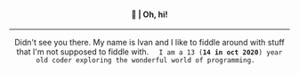 <div align="center">
    <h4>👋   |  Oh, hi!</h4>
    <hr/>
    Didn't see you there. My name is Ivan and I like to fiddle around with stuff that I'm not supposed to fiddle with.  
    <code>  I am a 13 (<b>14 in oct 2020</b>) year old coder exploring the wonderful world of programming.  </code>
</div>
